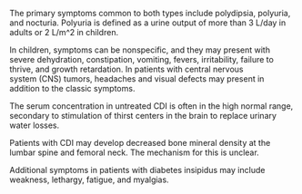 The primary symptoms common to both types include polydipsia, polyuria, and nocturia. Polyuria is defined as a urine output of more than 3 L/day in adults or 2 L/m^2 in children.

In children, symptoms can be nonspecific, and they may present with severe dehydration, constipation, vomiting, fevers, irritability, failure to thrive, and growth retardation. In patients with central nervous system (CNS) tumors, headaches and visual defects may present in addition to the classic symptoms.

The serum concentration in untreated CDI is often in the high normal range, secondary to stimulation of thirst centers in the brain to replace urinary water losses.

Patients with CDI may develop decreased bone mineral density at the lumbar spine and femoral neck. The mechanism for this is unclear.

Additional symptoms in patients with diabetes insipidus may include weakness, lethargy, fatigue, and myalgias.
